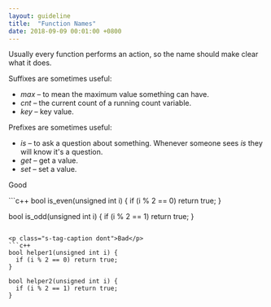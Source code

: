 ```yaml
---
layout: guideline
title:  "Function Names"
date: 2018-09-09 00:01:00 +0800
---
```


Usually every function performs an action, so the name should make clear what it does.

Suffixes are sometimes useful:
- *max* – to mean the maximum value something can have.
- *cnt* – the current count of a running count variable.
- *key* – key value.

Prefixes are sometimes useful:
- *is* – to ask a question about something. Whenever someone sees *is* they will know it's a question.
- *get* – get a value.
- *set* – set a value.

<p class="s-tag-caption do">Good</p>
```c++
bool is_even(unsigned int i) {
  if (i % 2 == 0) return true;
}

bool is_odd(unsigned int i) {
  if (i % 2 == 1) return true;
}
```

<p class="s-tag-caption dont">Bad</p>
```c++
bool helper1(unsigned int i) {
  if (i % 2 == 0) return true;
}

bool helper2(unsigned int i) {
  if (i % 2 == 1) return true;
}
```

